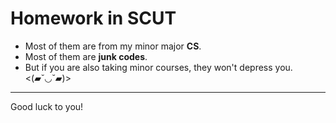 # Homework in SCUT
- Most of them are from my minor major **CS**.
- Most of them are **junk codes**.
- But if you are also taking minor courses, they won't depress you.  <(▰˘◡˘▰)>
------
Good luck to you!
